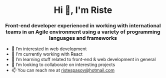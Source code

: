 <h1 align="center">Hi 👋, I'm Riste</h1>
<h3 align="center">Front-end developer experienced in working with international teams in an Agile environment using a variety of programming languages and frameworks</h3>

- 👀 I’m interested in web development
- 🔭 I'm currently working with React
- 🌱 I’m learning stuff related to front-end & web development in general
- 💞️ I’m looking to collaborate on interesting projects
- 📫 You can reach me at ristespasov@hotmail.com 

<!---
ristespasov/ristespasov is a ✨ special ✨ repository because its `README.md` (this file) appears on your GitHub profile.
You can click the Preview link to take a look at your changes.
--->
